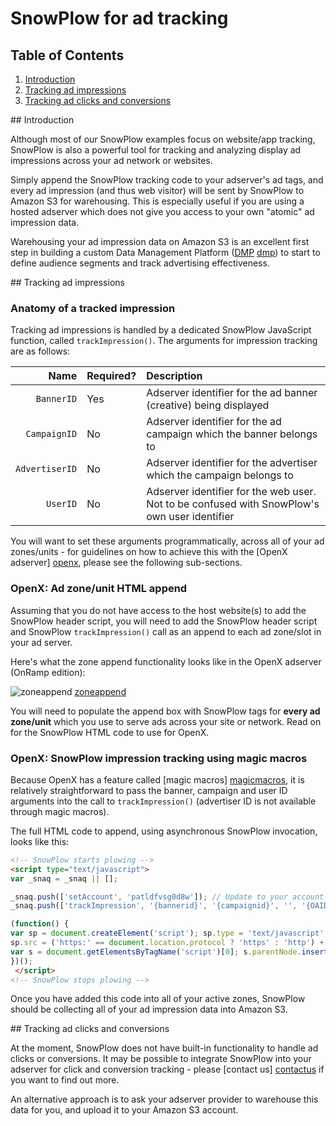 # SnowPlow for ad tracking

## Table of Contents

1. [Introduction](#intro)
2. [Tracking ad impressions](#adimps)
3. [Tracking ad clicks and conversions](#clicksconvs)

<a name="intro"/>
## Introduction

Although most of our SnowPlow examples focus on website/app tracking, SnowPlow is also a powerful tool for tracking and analyzing display ad impressions across your ad network or websites.

Simply append the SnowPlow tracking code to your adserver's ad tags, and every ad impression (and thus web visitor) will be sent by SnowPlow to Amazon S3 for warehousing. This is especially useful if you are using a hosted adserver which does not give you access to your own "atomic" ad impression data.

Warehousing your ad impression data on Amazon S3 is an excellent first step in building a custom Data Management Platform ([DMP] [dmp]) to start to define audience segments and track advertising effectiveness.

<a name="adimps"/>
## Tracking ad impressions

### Anatomy of a tracked impression

Tracking ad impressions is handled by a dedicated SnowPlow JavaScript function, called `trackImpression()`. The arguments for impression tracking are as follows:

| **Name**       | **Required?** | **Description**                                                                              |
|---------------:|:--------------|:---------------------------------------------------------------------------------------------|
|     `BannerID` | Yes           | Adserver identifier for the ad banner (creative) being displayed                             |
|   `CampaignID` | No            | Adserver identifier for the ad campaign which the banner belongs to                          |
| `AdvertiserID` | No            | Adserver identifier for the advertiser which the campaign belongs to                         |
|       `UserID` | No            | Adserver identifier for the web user. Not to be confused with SnowPlow's own user identifier |

You will want to set these arguments programmatically, across all of your ad zones/units - for guidelines on how to achieve this with the [OpenX adserver] [openx], please see the following sub-sections.

### OpenX: Ad zone/unit HTML append

Assuming that you do not have access to the host website(s) to add the SnowPlow header script, you will need to add the SnowPlow header script and SnowPlow `trackImpression()` call as an append to each ad zone/slot in your ad server.

Here's what the zone append functionality looks like in the OpenX adserver (OnRamp edition): 

![zoneappend] [zoneappend]

You will need to populate the append box with SnowPlow tags for **every ad zone/unit** which you use to serve ads across your site or network. Read on for the SnowPlow HTML code to use for OpenX. 

### OpenX: SnowPlow impression tracking using magic macros

Because OpenX has a feature called [magic macros] [magicmacros], it is relatively straightforward to pass the banner, campaign and user ID arguments into the call to `trackImpression()` (advertiser ID is not available through magic macros).

The full HTML  code to append, using asynchronous SnowPlow invocation, looks like this:

```html
<!-- SnowPlow starts plowing -->
<script type="text/javascript">
var _snaq = _snaq || [];

_snaq.push(['setAccount', 'patldfvsg0d8w']); // Update to your account ID or CloudFront distribution subdomain
_snaq.push(['trackImpression', '{bannerid}', '{campaignid}', '', '{OAID}']); // OpenX magic macros. Leave this line as-is

(function() {
var sp = document.createElement('script'); sp.type = 'text/javascript'; sp.async = true; sp.defer = true;
sp.src = ('https:' == document.location.protocol ? 'https' : 'http') + '://d107t3sdgumbla.cloudfront.net/sp.js';
var s = document.getElementsByTagName('script')[0]; s.parentNode.insertBefore(sp, s);
})();
 </script>
<!-- SnowPlow stops plowing -->
```

Once you have added this code into all of your active zones, SnowPlow should be collecting all of your ad impression data into Amazon S3.

<a name="clicksconvs"/>
## Tracking ad clicks and conversions

At the moment, SnowPlow does not have built-in functionality to handle ad clicks or conversions. It may be possible to integrate SnowPlow into your adserver for click and conversion tracking - please [contact us] [contactus] if you want to find out more.

An alternative approach is to ask your adserver provider to warehouse this data for you, and upload it to your Amazon S3 account.

[openx]: http://www.openx.com/publisher/enterprise-ad-server
[zoneappend]: /snowplow/snowplow/raw/develop/docs/images/03a_zone_prepend_openx.png
[magicmacros]: http://www.openx.com/docs/whitepapers/magic-macros
[dmp]: http://www.adopsinsider.com/online-ad-measurement-tracking/data-management-platforms/what-are-data-management-platforms/ 
[contactus]: mailto:snowplow-ads@keplarllp.com